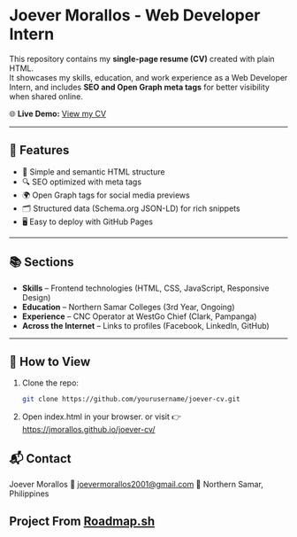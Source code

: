 # Joever Morallos - Web Developer Intern

This repository contains my **single-page resume (CV)** created with plain HTML.  
It showcases my skills, education, and work experience as a Web Developer Intern, and includes **SEO and Open Graph meta tags** for better visibility when shared online.  

🌐 **Live Demo:** [View my CV](https://jmorallos.github.io/joever-cv/)  

---

## 📄 Features
- 📌 Simple and semantic HTML structure  
- 🔍 SEO optimized with meta tags  
- 🌍 Open Graph tags for social media previews  
- 🗂️ Structured data (Schema.org JSON-LD) for rich snippets  
- 🖥️ Easy to deploy with GitHub Pages  

---

## 📚 Sections
- **Skills** – Frontend technologies (HTML, CSS, JavaScript, Responsive Design)  
- **Education** – Northern Samar Colleges (3rd Year, Ongoing)  
- **Experience** – CNC Operator at WestGo Chief (Clark, Pampanga)  
- **Across the Internet** – Links to profiles (Facebook, LinkedIn, GitHub)  

---

## 🚀 How to View
1. Clone the repo:
   ```bash
   git clone https://github.com/yourusername/joever-cv.git
2. Open index.html in your browser.
   or visit 👉 https://jmorallos.github.io/joever-cv/

## 📬 Contact
Joever Morallos
📧 joevermorallos2001@gmail.com
📍 Northern Samar, Philippines


## Project From [Roadmap.sh](https://roadmap.sh/projects/single-page-cv)
